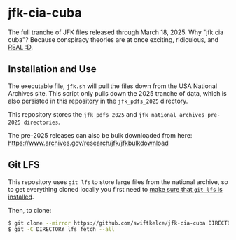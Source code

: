 # jfk-cia-cuba
The full tranche of JFK files released through March 18, 2025. Why "jfk cia cuba"? Because conspiracy theories are at once exciting, ridiculous, and [REAL :D](https://www.youtube.com/watch?v=urglg3WimHA).

## Installation and Use 
The executable file, `jfk.sh` will pull the files down from the USA National Archives site. This script only pulls down the 2025 tranche of data, which is also persisted in this repository in the `jfk_pdfs_2025` directory. 

This repository stores the `jfk_pdfs_2025` and `jfk_national_archives_pre-2025 directories`. 

The pre-2025 releases can also be bulk downloaded from here: https://www.archives.gov/research/jfk/jfkbulkdownload 

## Git LFS
This repository uses `git lfs` to store large files from the national archive, so to get everything cloned locally you first need to [make sure that `git lfs` is installed](https://docs.github.com/en/repositories/working-with-files/managing-large-files/installing-git-large-file-storage). 

Then, to clone: 
```bash
$ git clone --mirror https://github.com/swiftkelce/jfk-cia-cuba DIRECTORY
$ git -C DIRECTORY lfs fetch --all
```
